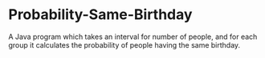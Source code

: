 # Probability-Same-Birthday
A Java program which takes an interval for number of people, and for each group it calculates the probability of people having the same birthday.
